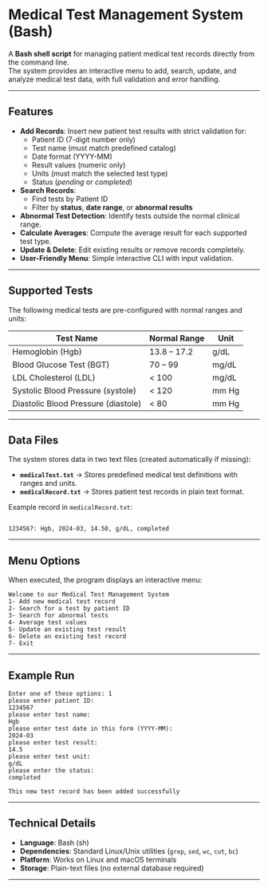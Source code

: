 # Medical Test Management System (Bash)

A **Bash shell script** for managing patient medical test records directly from the command line.  
The system provides an interactive menu to add, search, update, and analyze medical test data, with full validation and error handling.

---

##  Features

- **Add Records**: Insert new patient test results with strict validation for:
  - Patient ID (7-digit number only)
  - Test name (must match predefined catalog)
  - Date format (YYYY-MM)
  - Result values (numeric only)
  - Units (must match the selected test type)
  - Status (*pending* or *completed*)
- **Search Records**:
  - Find tests by Patient ID
  - Filter by **status**, **date range**, or **abnormal results**
- **Abnormal Test Detection**: Identify tests outside the normal clinical range.
- **Calculate Averages**: Compute the average result for each supported test type.
- **Update & Delete**: Edit existing results or remove records completely.
- **User-Friendly Menu**: Simple interactive CLI with input validation.

---

##  Supported Tests

The following medical tests are pre-configured with normal ranges and units:

| Test Name | Normal Range | Unit |
|-----------|--------------|------|
| Hemoglobin (Hgb) | 13.8 – 17.2 | g/dL |
| Blood Glucose Test (BGT) | 70 – 99 | mg/dL |
| LDL Cholesterol (LDL) | < 100 | mg/dL |
| Systolic Blood Pressure (systole) | < 120 | mm Hg |
| Diastolic Blood Pressure (diastole) | < 80 | mm Hg |

---

##  Data Files

The system stores data in two text files (created automatically if missing):

- **`medicalTest.txt`** → Stores predefined medical test definitions with ranges and units.  
- **`medicalRecord.txt`** → Stores patient test records in plain text format.  

Example record in `medicalRecord.txt`:
```

1234567: Hgb, 2024-03, 14.50, g/dL, completed

````

---

##  Menu Options

When executed, the program displays an interactive menu:

```
Welcome to our Medical Test Management System
1- Add new medical test record
2- Search for a test by patient ID
3- Search for abnormal tests
4- Average test values
5- Update an existing test result
6- Delete an existing test record
7- Exit
```

---

##  Example Run

```
Enter one of these options: 1
please enter patient ID:
1234567
please enter test name:
Hgb
please enter test date in this form (YYYY-MM):
2024-03
please enter test result:
14.5
please enter test unit:
g/dL
please enter the status:
completed

This new test record has been added successfully
```

---

##  Technical Details

* **Language**: Bash (sh)
* **Dependencies**: Standard Linux/Unix utilities (`grep`, `sed`, `wc`, `cut`, `bc`)
* **Platform**: Works on Linux and macOS terminals
* **Storage**: Plain-text files (no external database required)

---
